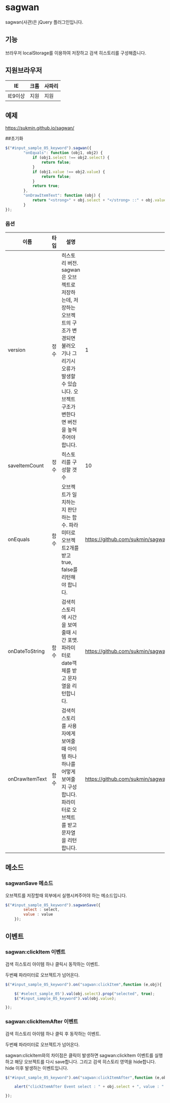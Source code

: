 # sagwan
sagwan(사관)은 jQuery 플러그인입니다.

## 기능
브라우저 localStorage를 이용하여 저장하고 검색 히스토리를 구성해줍니다.

## 지원브라우저
| IE | 크롬 | 사파리 |
| --- | --- | --- |
| IE9이상 | 지원 | 지원 |

## 예제
https://sukmin.github.io/sagwan/

##초기화
```javascript
$("#input_sample_05_keyword").sagwan({
		"onEquals": function (obj1, obj2) {
            if (obj1.select !== obj2.select) {
                return false;
            }
            if (obj1.value !== obj2.value) {
                return false;
            }
            return true;
        },
        "onDrawItemText": function (obj) {
            return "<strong>" + obj.select + "</strong> ::" + obj.value;
        }
});
```

### 옵션
| 이름 | 타입 | 설명 | 기본값 |
| --- | --- | --- | --- |
| version | 정수 | 히스토리 버전. sagwan은 오브젝트로 저장하는데, 저장하는 오브젝트의 구조가 변경되면 불러오기나 그리기시 오류가 발생할 수 있습니다. 오브젝트 구조가 변한다면 버전을 높혀주어야 합니다. | 1 |
| saveItemCount | 정수 | 히스토리를 구성할 갯수 | 10 |
| onEquals | 함수 | 오브젝트가 일치하는지 판단하는 함수. 파라미터로 오브젝트2개를 받고 true, false를 리턴해야 합니다. | https://github.com/sukmin/sagwan/blob/master/jquery.sagwan.0.1.js#L15 |
| onDateToString | 함수 | 검색히스토리에 시간을 보여줄때 시간 포맷. 파라미터로 date객체를 받고 문자열을 리턴합니다. | https://github.com/sukmin/sagwan/blob/master/jquery.sagwan.0.1.js#L28 |
| onDrawItemText | 함수 | 검색히스토리를 사용자에게 보여줄때 아이템 하나하나를 어떻게 보여줄지 구성합니다. 파라미터로 오브젝트를 받고 문자열을 리턴합니다. | https://github.com/sukmin/sagwan/blob/master/jquery.sagwan.0.1.js#L51 |

## 메소드
### sagwanSave 메소드
오브젝트를 저장할때 외부에서 실행시켜주어야 하는 메소드입니다.
```javascript
$("#input_sample_05_keyword").sagwanSave({
		select : select,
		value : value
	});
```

## 이벤트
### sagwan:clickItem 이벤트
검색 히스토리 아이템 하나 클릭시 동작하는 이벤트.

두번째 파라미터로 오브젝트가 넘어온다.
```javascript
$("#input_sample_05_keyword").on("sagwan:clickItem",function (e,obj){

	$('#select_sample_05').val(obj.select).prop("selected", true);
	$("#input_sample_05_keyword").val(obj.value);

});
```

### sagwan:clickItemAfter 이벤트
검색 히스토리 아이템 하나 클릭 후 동작하는 이벤트.

두번째 파라미터로 오브젝트가 넘어온다.

sagwan:clickItem와의 차이점은 클릭이 발생하면 sagwan:clickItem 이벤트를 실행하고 해당 오브젝트를 다시 save합니다. 그리고 검색 히스토리 영역을 hide합니다. hide 이후 발생하는 이벤트입니다.
```javascript
$("#input_sample_05_keyword").on("sagwan:clickItemAfter",function (e,obj){

	alert("clickItemAfter Event select : " + obj.select + ", value : " + obj.value);

});
```
